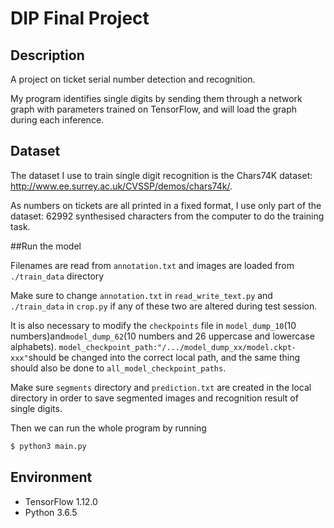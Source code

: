 # DIP Final Project

## Description

A project on ticket serial number detection and recognition.

My program identifies single digits by sending them through a network graph with parameters trained on TensorFlow, and will load the graph during each inference.

## Dataset

The dataset I use to train single digit recognition is the Chars74K dataset: http://www.ee.surrey.ac.uk/CVSSP/demos/chars74k/.

As numbers on tickets are all printed in a fixed format, I use only part of the dataset: 62992 synthesised characters from the computer to do the training task.

##Run the model

Filenames are read from `annotation.txt` and images are loaded from `./train_data` directory

Make sure to change `annotation.txt` in `read_write_text.py` and `./train_data` in `crop.py` if any of these two are altered during test session.

It is also necessary to modify the `checkpoints` file in `model_dump_10`(10 numbers)and`model_dump_62`(10 numbers and 26 uppercase and lowercase alphabets). `model_checkpoint_path:"/.../model_dump_xx/model.ckpt-xxx"`should be changed into the correct local path, and the same thing should also be done to `all_model_checkpoint_paths`.

Make sure `segments` directory and `prediction.txt` are created in the local directory in order to save segmented images and recognition result of single digits.

Then we can run the whole program by running

```python
$ python3 main.py
```

## Environment

- TensorFlow 1.12.0
- Python 3.6.5